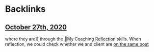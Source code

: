 
# Backlinks
## [October 27th, 2020](<October 27th, 2020.md>)
where they are]] through the [🌱My Coaching Reflection](<🌱My Coaching Reflection.md>) skills. When reflection, we could check whether we and client are [on the same boat](<on the same boat.md>)

